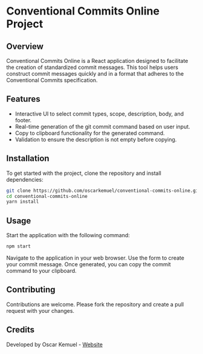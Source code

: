 # Conventional Commits Online Project

## Overview
Conventional Commits Online is a React application designed to facilitate the creation of standardized commit messages. This tool helps users construct commit messages quickly and in a format that adheres to the Conventional Commits specification.

## Features
- Interactive UI to select commit types, scope, description, body, and footer.
- Real-time generation of the git commit command based on user input.
- Copy to clipboard functionality for the generated command.
- Validation to ensure the description is not empty before copying.

## Installation
To get started with the project, clone the repository and install dependencies:

```bash
git clone https://github.com/oscarkemuel/conventional-commits-online.git
cd conventional-commits-online
yarn install
```

## Usage
Start the application with the following command:

```bash
npm start
```

Navigate to the application in your web browser. Use the form to create your commit message. Once generated, you can copy the commit command to your clipboard.

## Contributing
Contributions are welcome. Please fork the repository and create a pull request with your changes.

## Credits
Developed by Oscar Kemuel - [Website](https://oscarkemuel.com)